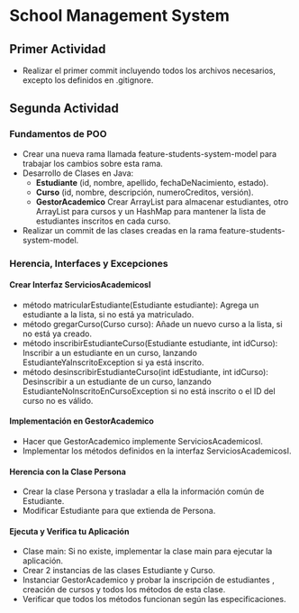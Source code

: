 # School Management System
## Primer Actividad
 * Realizar el primer commit incluyendo todos los archivos necesarios, excepto los definidos en .gitignore.

## Segunda Actividad
### Fundamentos de POO
* Crear una nueva rama llamada feature-students-system-model para trabajar los cambios sobre esta rama. 
* Desarrollo de Clases en Java:
  * **Estudiante** (id, nombre, apellido, fechaDeNacimiento, estado). 
  * **Curso** (id, nombre, descripción, numeroCreditos, versión). 
  * **GestorAcademico** Crear ArrayList para almacenar estudiantes, otro ArrayList para cursos y un HashMap para mantener la lista de estudiantes inscritos en cada curso.
*  Realizar un commit de las clases creadas en la rama feature-students-system-model.
### Herencia, Interfaces y Excepciones
#### Crear Interfaz ServiciosAcademicosI
* método matricularEstudiante(Estudiante estudiante): Agrega un estudiante a la lista, si no está ya matriculado.
* método gregarCurso(Curso curso): Añade un nuevo curso a la lista, si no está ya creado.
* método inscribirEstudianteCurso(Estudiante estudiante, int idCurso): Inscribir a un estudiante en un curso, lanzando EstudianteYaInscritoException si ya está inscrito.
* método desinscribirEstudianteCurso(int idEstudiante, int idCurso): Desinscribir a un estudiante de un curso, lanzando EstudianteNoInscritoEnCursoException si no está inscrito o el ID del curso no es válido.
#### Implementación en GestorAcademico
* Hacer que GestorAcademico implemente ServiciosAcademicosI. 
* Implementar los métodos definidos en la interfaz ServiciosAcademicosI.
#### Herencia con la Clase Persona
* Crear la clase Persona y trasladar a ella la información común de Estudiante.
* Modificar Estudiante para que extienda de Persona. 
#### Ejecuta y Verifica tu Aplicación
* Clase main: Si no existe, implementar la clase main para ejecutar la aplicación.
* Crear 2 instancias de las clases Estudiante y Curso.
* Instanciar GestorAcademico y probar la inscripción de estudiantes , creación de cursos y todos los métodos de esta clase.
* Verificar que todos los métodos funcionan según las especificaciones.


